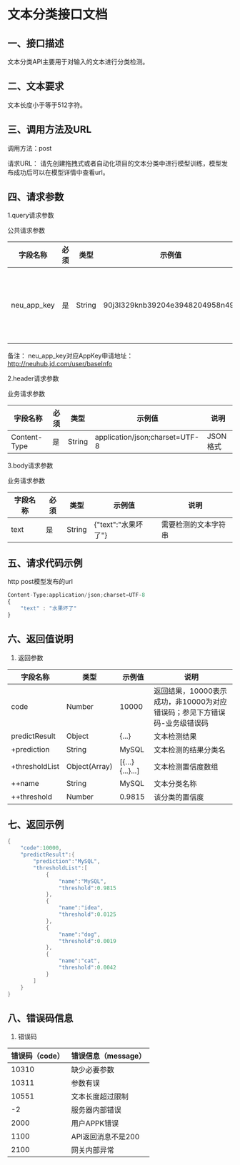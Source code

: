 # 文本分类接口文档

## 一、接口描述

文本分类API主要用于对输入的文本进行分类检测。



## 二、文本要求

文本长度小于等于512字符。



## 三、调用方法及URL

调用方法：post

请求URL： 请先创建拖拽式或者自动化项目的文本分类中进行模型训练，模型发布成功后可以在模型详情中查看url。



## 四、请求参数

1.query请求参数

   公共请求参数

| 字段名称     | 必须 | 类型   | 示例值                         | 说明     |
| ------------ | ---- | ------ | ------------------------------ | -------- |
| neu_app_key | 是   | String | 90j3l329knb39204e3948204958n49c | 您的appkey，可在NeuHub买家中心控制台获取 |

备注：
    neu_app_key对应AppKey申请地址：http://neuhub.jd.com/user/baseInfo
    
2.header请求参数

   业务请求参数

| 字段名称     | 必须 | 类型   | 示例值                         | 说明     |
| ------------ | ---- | ------ | ------------------------------ | -------- |
| Content-Type | 是   | String | application/json;charset=UTF-8 | JSON格式 |

3.body请求参数

   业务请求参数

| 字段名称 | 必须 | 类型   | 示例值              | 说明                 |
| -------- | ---- | ------ | ------------------- | -------------------- |
| text     | 是   | String | {"text":"水果坏了"} | 需要检测的文本字符串 |

   

## 五、请求代码示例

http post模型发布的url

```js
Content-Type:application/json;charset=UTF-8
{
    "text" : "水果坏了"
}
```



## 六、返回值说明

1. 返回参数

| 字段名称       | 类型          | 示例值        | 说明                                                         |
| -------------- | ------------- | ------------- | ------------------------------------------------------------ |
| code           | Number        | 10000         | 返回结果，10000表示成功，非10000为对应错误码；参见下方错误码-业务级错误码 |
| predictResult  | Object        | {...}         | 文本检测结果                                                 |
| +prediction    | String        | MySQL         | 文本检测的结果分类名                                         |
| +thresholdList | Object(Array) | [{…}{...}...] | 文本检测置信度数组                                           |
| ++name         | String        | MySQL         | 文本分类名称                                                 |
| ++threshold    | Number        | 0.9815        | 该分类的置信度                                               |



## 七、返回示例

```java
{
    "code":10000,
    "predictResult":{
        "prediction":"MySQL",
        "thresholdList":[
            {
                "name":"MySQL",
                "threshold":0.9815
            },
            {
                "name":"idea",
                "threshold":0.0125
            },
            {
                "name":"dog",
                "threshold":0.0019
            },
            {
                "name":"cat",
                "threshold":0.0042
            }
        ]
    }
}
```



## 八、错误码信息

1. 错误码

| 错误码（code） | 错误信息（message） |
| -------------- | ------------------- |
| 10310          | 缺少必要参数        |
| 10311          | 参数有误            |
| 10551          | 文本长度超过限制    |
| -2             | 服务器内部错误      |
| 2000             |  用户APPK错误      |
| 1100             |  API返回消息不是200      |
| 2100             | 网关内部异常      |
